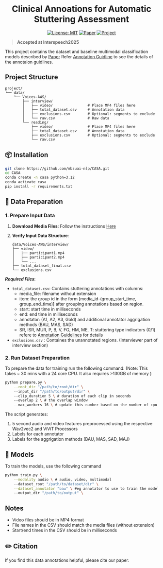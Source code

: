 <h1 align="center"> Clinical Annoations for Automatic Stuttering Assessment </h1>

<div align="center">

[![License: MIT](https://img.shields.io/badge/license-MIT-green)](LICENSE)
[![Paper](https://img.shields.io/badge/Paper-PDF-blue)](https://arxiv.org/abs/2506.00644)
[![Project](https://img.shields.io/badge/Project-CASA-red)](https://github.com/mbzuai-nlp/CASA)
</div>


> **Accepted at Interspeech2025**

This project contains the dataset  and baseline multimodal classification models described by [Paper](https://arxiv.org/abs/2506.00644) Refer  [Annotation Guidline](docs/guidlines.md) to see the details of the annotaion guidlines.


## Project Structure

```
project/
└── data/
    └── Voices-AWS/
        ├── interview/
        │   ├── video/                # Place MP4 files here
        │   ├── total_dataset.csv     # Annotation data
        │   ├── exclusions.csv        # Optional: segments to exclude
        │   └── raw.csv               # Raw data
        └── reading/
            ├── video/                # Place MP4 files here
            ├── total_dataset.csv     # Annotation data
            ├── exclusions.csv        # Optional: segments to exclude
            └── raw.csv    

```

## 📦 Installation

```bash
git clone https://github.com/mbzuai-nlp/CASA.git
cd CASA
conda create -n casa python=3.12
conda activate casa
pip install -r requirements.txt
```

## 📁 Data Preparation

### 1. Prepare Input Data

1. **Download Media Files**: Follow the instructions [Here](docs/download.md)

2. **Verify Input Data Structure**:
   ```
   data/Voices-AWS/interview/
   ├── video/
   │   ├── participant1.mp4
   │   ├── participant2.mp4
   │   └── ...
   ├── total_dataset_final.csv
   └── exclusions.csv
   ```

 ***Required Files***:
   - `total_dataset.csv`: Contains stuttering annotations with columns:
     - media_file: filename without extension
     - item: the group id in the form [media_id-(group_start_time, group_end_time)] after grouping annotations based on region.
     - start: start time in milliseconds
     - end: end time in milliseconds
     - annotator: (A1, A2, A3, Gold) and additional annotator aggrigation methods (BAU, MAS, SAD)
     - SR, ISR, MUR, P, B, V, FG, HM, ME, T: stuttering type indicators (0/1) refere to [Annotation Guidelines](docs/guidlines.md) for details
  - `exclusions.csv` : Containes the unannotated regions. (Interviewer part of interview section)

### 2. Run Dataset Preparation
To prepare the data for training run the following command:
(Note: This takes ~ 30 mins with a 24 core CPU. It also requires >130GB of memory ) 
```bash
python prepare.py \
    --root_dir "/path/to/root/dir" \ 
    --input_dir "/path/to/output/dir" \ 
    --clip_duration 5 \ # duration of each clip in seconds
    --overlap 2 \ # the overlap window
    --max_workers 16 \ # update this number based on the number of cpu cores
```

The script generates:
1. 5 second audio and video features preprocessed using the respective Wav2vec2 and ViViT Processors
2. Labels for each annotator
3. Labels for the aggrigation methods (BAU, MAS, SAD, MAJ)

## 🧠 Models

To train the models, use the following command
```bash
python train.py \
    --modality audio \ # audio, video, multimodal
    --dataset_root "/path/to/dataset/dir" \
    --dataset_annotator "bau" \ #eg annotator to use to train the models
    --output_dir "/path/to/output" \ 
```

## Notes

- Video files should be in MP4 format
- File names in the CSV should match the media files (without extension)
- Start/end times in the CSV should be in milliseconds


## ✏️ Citation

If you find this data annotations helpful, please cite our paper:

```bibtex

```
